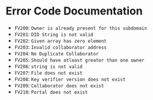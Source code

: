 # Error Code Documentation
- `FV200`: `Owner is already present for this subdomain`
- `FV201`: `DID String is not valid`
- `FV202`: `Given array has zero element`
- `FV203`: `Invalid collaborator address`
- `FV204`: `No Duplicate Collaborator`
- `FV205`: `Should have atleast greater than one owner`
- `FV206`: `string is not valid`
- `FV207`: `File does not exist`
- `FV208`: `Key verifier version does not exist`
- `FV209`: `Collaborator does not exist`
- `FV210`: `Portal does not exist`
